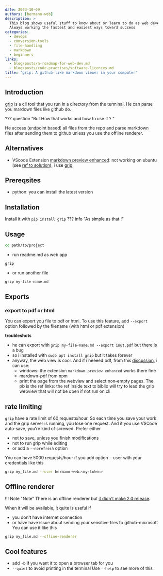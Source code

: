 ```yaml
---
date: 2023-10-09
authors: [hermann-web]
description: >
  This blog shows useful stuff to know about or learn to do as web developer or data scientist/engineer
  Always working the fastest and easiest ways toward success
categories:
  - devops
  - conversion-tools
  - file-handling
  - markdown
  - beginners
links:
  - blog/posts/a-roadmap-for-web-dev.md
  - blog/posts/code-practises/software-licences.md
title: "grip: A github-like markdown viewer in your computer"
---
```


## Introduction
[grip](https://github.com/joeyespo/grip) is a cli tool that you run in a directory from the terminal. 
He can parse you mardown files like github do.

??? question "But How that works and how to use it ? "

<!-- more -->

He access (endpoint based) all files from the repo and parse markdown files after sending them to github unless you use the offline renderer.

## Alternatives
- VScode Extension [markdown preview enhanced](): not working on ubuntu (see [ref to solution](https://github.com/coder/code-server/issues/4421)), i use [grip](https://github.com/joeyespo/grip)


## Prereqsites
- python: you can install the latest version

## Installation
Install it with `pip install grip`
??? info "As simple as that !"

## Usage
```bash
cd path/to/project
```
- run readme.md as web app
```bash
grip 
```
- or run another file
```bash
grip my-file-name.md
```

## Exports
### export to pdf or html
You can export you file to pdf or html. To use this feature, add `--export` option followed by the filename (with html or pdf extension)

**troubleshots**
- he can export with `grip my-file-name.md --export inut.pdf` but there is a bug 
- so i installed with `sudo apt install grip` but it takes forever
- anyway, the web view is cool. And if i neeeed pdf, from this [discussion](https://gist.github.com/justincbagley/ec0a6334cc86e854715e459349ab1446), i can use: 
    - windows: the extension `markdown preview enhanced` works there fine
    - mardown-pdf from npm
    - print the page from the webview and select non-empty pages. The pb is the ref links: the ref inside text to biblio will try to lead the grip webview that will not be open if not run on cli 

## rate limiting
`grip` have a rate limit of 60 requests/hour. So each time you save your work and the grip server is running, you lose one request. And it you use VSCode auto-save, you're kind of screwed.
Prefer either
- not to save, unless you finish modifications
- not to run grip while editing
- or add a `--norefresh` option

You can have 5000 requests/hour if you add option --user with your credentials like this
```bash
grip my_file.md --user hermann-web:<my-token>
```

## Offline renderer
!!! Note "Note"
    There is an offline renderer but [it didn't make 2.0 release](https://github.com/joeyespo/grip/issues/35#issue-20152565). 

When it will be available, it quite is useful if
- you don't have internet connection
- or have have issue about sending your sensitive files to github-microsoft
You can use it like this
```bash
grip my_file.md --ofline-renderer
```

## Cool features
- add `-b` if you want it to open a browser tab for you
- `--quiet` to avoid printing in the terminal
Use `--help` to see more of this

